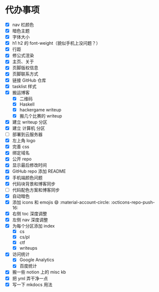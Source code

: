 # 代办事项

- [x] nav 栏颜色
- [x] 暗色主题
- [x] 字体大小
- [x] h1 h2 的 font-weight（貌似手机上没问题？）
- [x] 行距
- [x] 修公式渲染
- [x] 主页、关于
- [x] 页脚版权信息
- [x] 页脚联系方式
- [x] 链接 GitHub 仓库
- [x] tasklist 样式
- [x] 搬运博客
    - [x] 二维码
    - [x] Haskell
    - [x] hackergame writeup
    - [x] 搬几个比赛的 writeup
- [x] 建立 writeup 分区
- [x] 建立 计算机 分区
- [ ] 部署到云服务器
- [x] 左上角 logo
- [x] 完善 css
- [x] 绑定域名
- [x] 公开 repo
- [x] 显示最后修改时间
- [x] GitHub repo 添加 README
- [x] 手机端颜色问题
- [x] 代码块背景和博客同步
- [ ] 代码配色方案和博客同步
- [x] 自动暗色
- [x] 添加 icons 和 emojis :smile: :material-account-circle: :octicons-repo-push-16:
- [x] 右侧 toc 深度调整
- [x] 左侧 nav 深度调整
- [x] 为每个分区添加 index
    - [x] cs
    - [x] cs/pl 
    - [x] ctf
    - [x] writeups
- [x] 访问统计
    - [x] Google Analytics
    - [x] 百度统计
- [x] 搬一些 notion 上的 misc kb
- [x] 把 yml 弄干净一点
- [x] 写一下 mkdocs 用法
